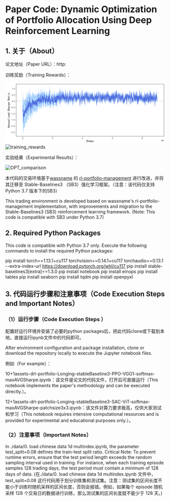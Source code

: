 # Paper Code: **Dynamic Optimization of Portfolio Allocation Using Deep Reinforcement Learning**

## 1. 关于（About）

论文地址（Paper URL）：http:

训练奖励（Training Rewards）：

![](.\img\training_rewards.png)![training_rewards](https://github.com/user-attachments/assets/303be4b0-4382-4ae0-b4e1-84a5ea33c3f8)


实验结果（Experimental Results）：

![OPT_comparison](https://github.com/user-attachments/assets/1531a568-f125-4ecd-ac1c-a7b098aa9b22)



本代码的交易环境基于[wassname](https://github.com/wassname) 的 [rl-portfolio-management](https://github.com/wassname/rl-portfolio-management) 进行改进，并将其迁移至 Stable-Baselines3 （SB3）强化学习框架。（注意：该代码仅支持Python 3.7 版本下的SB3）

This trading environment is developed based on wassname's rl-portfolio-management implementation, with improvements and migration to the Stable-Baselines3 (SB3) reinforcement learning framework. (Note: This code is compatible with SB3 under Python 3.7)



## 2. Required Python Packages
This code is compatible with Python 3.7 only. Execute the following commands to install the required Python packages:

pip install torch==1.13.1+cu117 torchvision==0.14.1+cu117 torchaudio==0.13.1 --extra-index-url https://download.pytorch.org/whl/cu117
pip install stable-baselines3[extra]==1.3.0
pip install notebook
pip install einops
pip install tables
pip install seaborn
pip install tqdm
pip install openpyxl

## 3. 代码运行步骤和注意事项（Code Execution Steps and Important Notes）

### （1）运行步骤（Code Execution Steps ）

配置好运行环境并安装了必要的python packages后，把此代码clone或下载到本地，直接运行ipynb文件中的代码即可。

After environment configuration and package installation, clone or download the repository locally to execute the Jupyter notebook files.

例如（For example）：

10+1assets-drl-portfolio-Longing-stableBaseline3-PPO-VGG1-softmax-maxAVGSharpe.ipynb：该文件是论文的代码文件，打开后可直接运行（This notebook implements the paper's methodology and can be executed directly.）。

12+1assets-drl-portfolio-Longing-stableBaseline3-SAC-ViT-softmax-maxAVGSharpe-patchsize3x3.ipynb：该文件对算力要求极高，仅供大家测试和学习（This notebook requires intensive computational resources and is provided for experimental and educational purposes only.）。

### （2）注意事项（Important Notes）



In ./data/0. load chinese data 1d multindex.ipynb, the parameter test_split=0.08 defines the train-test split ratio. Critical Note: To prevent runtime errors, ensure that the test period length exceeds the random sampling interval used in training. For instance, when each training episode samples 128 trading days, the test period must contain a minimum of 128 days of data.
(在./data/0. load chinese data 1d multindex.ipynb 文件中，test_split=0.08 这行代码用于划分训练集和测试集。注意：测试集的区间长度不能小于训练时随机采样的区间长度，否则会报错。例如，如果每个 episode 随机采样 128 个交易日的数据进行训练，那么测试集的区间长度就不能少于 128 天。)

